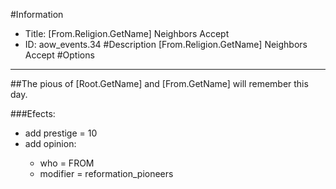 #Information
 - Title: [From.Religion.GetName] Neighbors Accept
 - ID: aow_events.34
#Description
[From.Religion.GetName] Neighbors Accept
#Options

___
##The pious of [Root.GetName] and [From.GetName] will remember this day.

###Efects:<ul><li>add prestige = 10</li><li>add opinion:</li><ul><li>who = FROM</li><li>modifier = reformation_pioneers</li></ul></ul>
